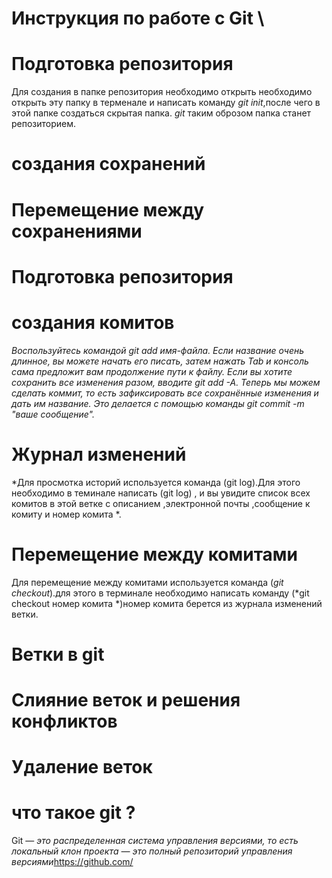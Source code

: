 
# Инструкция по работе с Git \

# Подготовка репозитория  
Для создания в папке репозитория необходимо открыть необходимо открыть эту папку в терменале и написать команду *git init*,после чего в этой папке создаться скрытая папка. *git* таким оброзом папка станет репозиторием.
# создания сохранений  

# Перемещение между сохранениями 

# Подготовка репозитория 

# создания комитов
*Воспользуйтесь командой git add имя-файла. Если название очень длинное, вы можете начать его писать, затем нажать Tab и консоль сама предложит вам продолжение пути к файлу. Если вы хотите сохранить все изменения разом, вводите git add -A. Теперь мы можем сделать коммит, то есть зафиксировать все сохранённые изменения и дать им название. Это делается с помощью команды git commit -m "ваше сообщение".*


# Журнал изменений 

*Для просмотка историй используется команда (git log).Для этого необходимо в теминале написать (git log) , и вы увидите список всех комитов в этой ветке с описанием ,электронной почты ,сообщение к комиту и номер комита *.

# Перемещение между комитами

Для перемещение между комитами используется команда (*git checkout*).для этого в терминале необходимо написать команду (*git checkout номер комита *)номер комита берется из журнала изменений ветки.
# Ветки в git 

# Слияние веток и решения конфликтов 

# Удаление веток 


# что такое git ?
 Git — *это распределенная система управления версиями, то есть локальный клон проекта — это полный репозиторий управления версиями*https://github.com/ 


